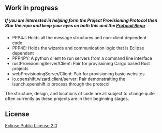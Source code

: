 ## Work in progress
##### If you are interested in helping form the Project Provisioning Protocol then Star the repo and keep your eyes on both this and the [Protocol Repo](https://github.com/LucasBullen/Project-Provisioning-Protocol)

 - PPP4J: Holds all the message structures and non-client dependent code
 - PPP4E: Holds the wizards and communication logic that is Eclipse dependent
 - PPP4PY: A python client to run servers from a command line interface
 - rustProvisioningServer/Client: Pair for provisioning Cargo based Rust projects
 - webProvisioningServer/Client: Pair for provisioning basic websites
 - io.openshift.wizard.client/server: Pair demonstraiting the launch.openshift.io process through the protocol

The structure, design, and locations of code are all subject to change quite often currently as these projects are in their beginning stages.

## <a name="license"></a>License
[Eclipse Public License 2.0](https://www.eclipse.org/org/documents/epl-2.0/EPL-2.0.html)